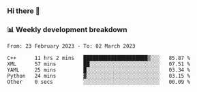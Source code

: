 ### Hi there 👋

### 📊 Weekly development breakdown
<!--START_SECTION:waka-->

```text
From: 23 February 2023 - To: 02 March 2023

C++      11 hrs 2 mins   █████████████████████▒░░░   85.87 %
XML      57 mins         ██░░░░░░░░░░░░░░░░░░░░░░░   07.51 %
YAML     25 mins         █░░░░░░░░░░░░░░░░░░░░░░░░   03.34 %
Python   24 mins         ▓░░░░░░░░░░░░░░░░░░░░░░░░   03.15 %
Other    0 secs          ░░░░░░░░░░░░░░░░░░░░░░░░░   00.09 %
```

<!--END_SECTION:waka-->
